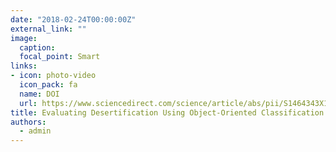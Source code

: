 ```yaml
---
date: "2018-02-24T00:00:00Z"
external_link: ""
image:
  caption: 
  focal_point: Smart
links:
- icon: photo-video
  icon_pack: fa
  name: DOI
  url: https://www.sciencedirect.com/science/article/abs/pii/S1464343X18301109
title: Evaluating Desertification Using Object-Oriented Classification
authors: 
  - admin
---
```

